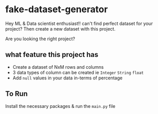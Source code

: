# fake-dataset-generator
Hey ML &amp; Data scientist enthusiast!! can't find perfect dataset for your project? Then create a new dataset with this project.

Are you looking the right project? 
## what feature this project has
* Create a dataset of NxM rows and columns 
* 3 data types of column can be created ie `Integer` `String` `float`
* Add `null` values in your data in-terms of percentage

## To Run
Install the necessary packages & run the `main.py` file
